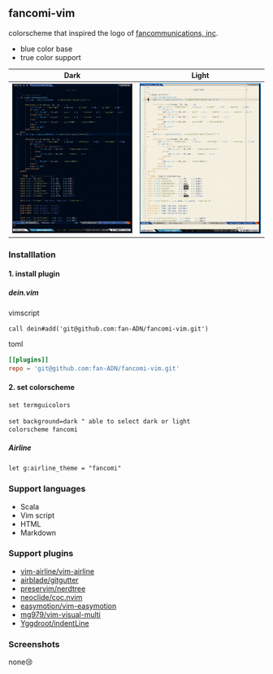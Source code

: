 ## fancomi-vim

colorscheme that inspired the logo of [fancommunications, inc](https://www.fancs.com/).

- blue color base
- true color support

|          Dark           |          Light           |
| :---------------------: | :----------------------: |
| ![](snapshots/dark.png) | ![](snapshots/light.png) |

### Installlation

#### 1. install plugin

##### dein.vim

vimscript

```vim
call dein#add('git@github.com:fan-ADN/fancomi-vim.git')
```

toml

```toml
[[plugins]]
repo = 'git@github.com:fan-ADN/fancomi-vim.git'
```

#### 2. set colorscheme

```vim
set termguicolors

set background=dark " able to select dark or light
colorscheme fancomi
```

##### Airline

```vim
let g:airline_theme = "fancomi"
```

### Support languages

- Scala
- Vim script
- HTML
- Markdown

### Support plugins

- [vim-airline/vim-airline](https://github.com/vim-airline/vim-airline)
- [airblade/gitgutter](https://github.com/airblade/vim-gitgutter)
- [preservim/nerdtree](https://github.com/preservim/nerdtree)
- [neoclide/coc.nvim](https://github.com/neoclide/coc.nvim)
- [easymotion/vim-easymotion](https://github.com/easymotion/vim-easymotion)
- [mg979/vim-visual-multi](https://github.com/mg979/vim-visual-multi)
- [Yggdroot/indentLine](https://github.com/Yggdroot/indentLine)

### Screenshots

none😢
